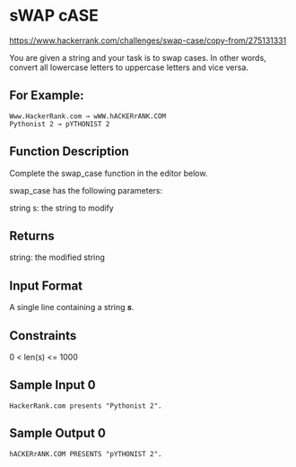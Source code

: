 # sWAP cASE

https://www.hackerrank.com/challenges/swap-case/copy-from/275131331

You are given a string and your task is to swap cases. In other words, convert all lowercase letters to uppercase letters and vice versa.

## For Example:

    Www.HackerRank.com → wWW.hACKERrANK.COM
    Pythonist 2 → pYTHONIST 2

## Function Description

Complete the swap_case function in the editor below.

swap_case has the following parameters:

string s: the string to modify

## Returns

string: the modified string

## Input Format

A single line containing a string ***s***.

## Constraints

0 < len(s) <= 1000

## Sample Input 0

    HackerRank.com presents "Pythonist 2".

## Sample Output 0

    hACKERrANK.COM PRESENTS "pYTHONIST 2".
